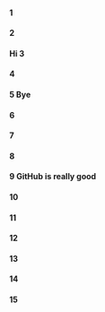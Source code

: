 #### 1
#### 2
#### Hi 3
#### 4
#### 5 Bye
#### 6
#### 7
#### 8
#### 9 GitHub is really good
#### 10
#### 11
#### 12
#### 13
#### 14
#### 15
